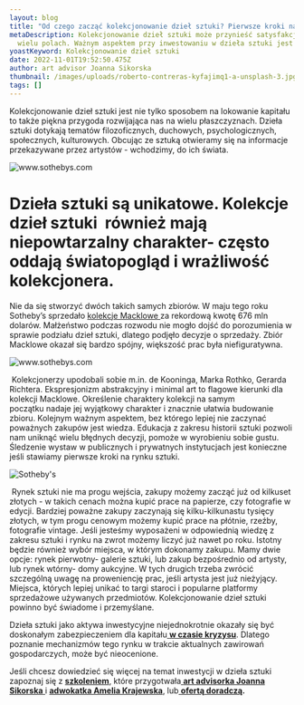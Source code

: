 ```yaml
---
layout: blog
title: "Od czego zacząć kolekcjonowanie dzieł sztuki? Pierwsze kroki na rynku sztuki "
metaDescription: Kolekcjonowanie dzieł sztuki może przynieść satysfakcję na
  wielu polach. Ważnym aspektem przy inwestowaniu w dzieła sztuki jest wiedza.
yoastKeyword: Kolekcjonowanie dzieł sztuki
date: 2022-11-01T19:52:50.475Z
author: art advisor Joanna Sikorska
thumbnail: /images/uploads/roberto-contreras-kyfajimq1-a-unsplash-3.jpg
tags: []
---
```

 Kolekcjonowanie dzieł sztuki jest nie tylko sposobem na lokowanie kapitału to także piękna przygoda rozwijająca nas na wielu płaszczyznach. Dzieła sztuki dotykają tematów filozoficznych, duchowych, psychologicznych, społecznych, kulturowych. Obcując ze sztuką otwieramy się na informacje przekazywane przez artystów - wchodzimy, do ich świata.

![www.sothebys.com ](/images/uploads/n5w4kn5ti5lw3lil4pt4x3nd4e.webp "Mark Rothko z kolekcji Macklowe ")

# Dzieła sztuki są unikatowe. Kolekcje dzieł sztuki  również mają niepowtarzalny charakter- często oddają światopogląd i wrażliwość kolekcjonera. 



Nie da się stworzyć dwóch takich samych zbiorów. W maju tego roku Sotheby’s sprzedało [kolekcje Macklowe ](https://www.sothebys.com/en/digital-catalogues/the-macklowe-collection-2021)za rekordową kwotę 676 mln dolarów. Małżeństwo podczas rozwodu nie mogło dojść do porozumienia w sprawie podziału dzieł sztuki, dlatego podjęło decyzje o sprzedaży. Zbiór Macklowe okazał się bardzo spójny, większość prac była niefiguratywna.

![www.sothebys.com ](/images/uploads/macklowe-90.webp "praca Jacksona Pollocka z kolekcji Maclowe, licytowanej Sotheby's ")

 Kolekcjonerzy upodobali sobie m.in. de Kooninga, Marka Rothko, Gerarda Richtera. Ekspresjonizm abstrakcyjny i minimal art to flagowe kierunki dla kolekcji Macklowe. Określenie charaktery kolekcji na samym początku nadaje jej wyjątkowy charakter i znacznie ułatwia budowanie zbioru. Kolejnym ważnym aspektem, bez którego lepiej nie zaczynać poważnych zakupów jest wiedza. Edukacja z zakresu historii sztuki pozwoli nam uniknąć wielu błędnych decyzji, pomoże w wyrobieniu sobie gustu. Śledzenie wystaw w publicznych i prywatnych instytucjach jest konieczne jeśli stawiamy pierwsze kroki na rynku sztuki.

![Sotheby's ](/images/uploads/maclowe90.jpeg "Obraz Willema de Kooninga z kolekcji Macklowe")

 Rynek sztuki nie ma progu wejścia, zakupy możemy zacząć już od kilkuset złotych - w takich cenach można kupić prace na papierze, czy fotografie w edycji. Bardziej poważne zakupy zaczynają się kilku-kilkunastu tysięcy złotych, w tym progu cenowym możemy kupić prace na płótnie, rzeźby, fotografie vintage. Jeśli jesteśmy wyposażeni w odpowiednią wiedzę z zakresu sztuki i rynku na zwrot możemy liczyć już nawet po roku. Istotny będzie również wybór miejsca, w którym dokonamy zakupu. Mamy dwie opcje: rynek pierwotny- galerie sztuki, lub zakup bezpośrednio od artysty, lub rynek wtórny- domy aukcyjne. W tych drugich trzeba zwrócić  szczególną uwagę na proweniencję prac, jeśli artysta jest już nieżyjący. Miejsca, których lepiej unikać to targi staroci i popularne platformy sprzedażowe używanych przedmiotów. Kolekcjonowanie dzieł sztuki powinno być świadome i przemyślane. 

Dzieła sztuki jako aktywa inwestycyjne niejednokrotnie okazały się być doskonałym zabezpieczeniem dla kapitału[ **w czasie kryzysu**](https://www.artsgain.com/wp-content/uploads/2022/04/Art-Market-during-Crisis-Periods-vApril-2022.pdf). Dlatego poznanie mechanizmów tego rynku w trakcie aktualnych zawirowań gospodarczych, może być nieocenione. 

Jeśli chcesz dowiedzieć się więcej na temat inwestycji w dzieła sztuki zapoznaj się z **[szkoleniem](https://artdivision.pl/szkolenia/inwestowanie-w-dziela-sztuki)**, które przygotwała[ **art advisorka Joanna Sikorska** ](https://artdivision.pl/zespol/artadvisor-joannasikorska)i **[adwokatka Amelia Krajewska](https://artdivision.pl/zespol/adwokatka-ameliakrajewska)**, lub[ **ofertą doradczą**](https://artdivision.pl/oferta/art-advisory-doradztwo-inwestycyjne-z-zakresu-rynku-dziel-sztuki)**.**